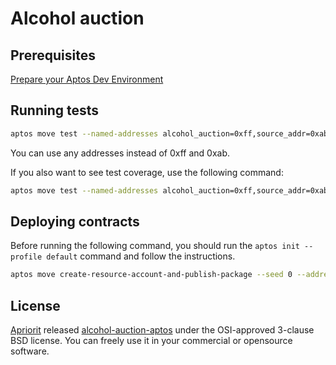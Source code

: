 # Alcohol auction

## Prerequisites

[Prepare your Aptos Dev Environment](https://aptos.dev/guides/getting-started/)

## Running tests

```sh
aptos move test --named-addresses alcohol_auction=0xff,source_addr=0xab
```

You can use any addresses instead of 0xff and 0xab.

If you also want to see test coverage, use the following command:

```sh
aptos move test --named-addresses alcohol_auction=0xff,source_addr=0xab --coverage
```

## Deploying contracts

Before running the following command, you should run the `aptos init --profile default` command and follow the instructions.

```sh
aptos move create-resource-account-and-publish-package --seed 0 --address-name alcohol_auction --named-addresses source_addr=default
```

## License

[Apriorit](http://www.apriorit.com/) released [alcohol-auction-aptos](https://github.com/apriorit/alcohol-auction-aptos) under the OSI-approved 3-clause BSD license. You can freely use it in your commercial or opensource software.
